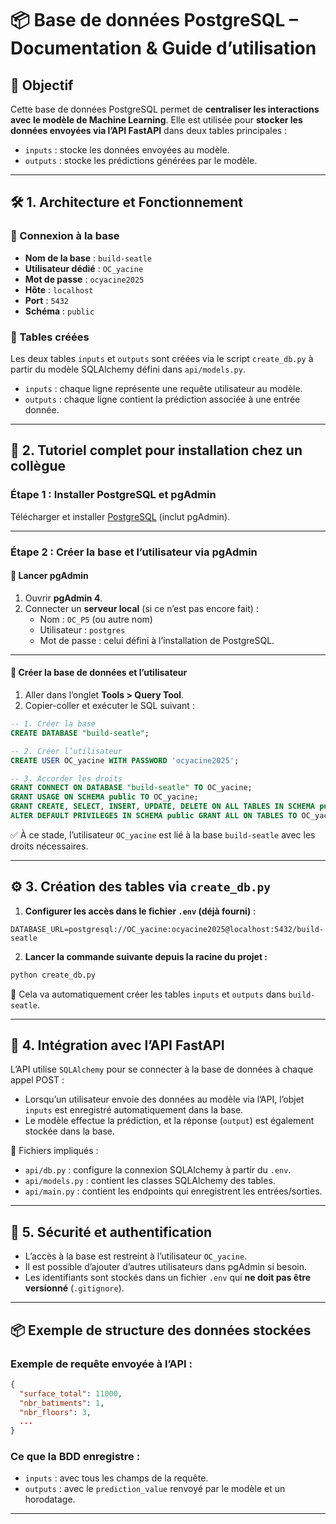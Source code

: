 
# 📦 Base de données PostgreSQL – Documentation & Guide d’utilisation

## 🧭 Objectif

Cette base de données PostgreSQL permet de **centraliser les interactions avec le modèle de Machine Learning**. Elle est utilisée pour **stocker les données envoyées via l’API FastAPI** dans deux tables principales :

- `inputs` : stocke les données envoyées au modèle.
- `outputs` : stocke les prédictions générées par le modèle.

---

## 🛠️ 1. Architecture et Fonctionnement

### 📌 Connexion à la base
- **Nom de la base** : `build-seatle`  
- **Utilisateur dédié** : `OC_yacine`  
- **Mot de passe** : `ocyacine2025`  
- **Hôte** : `localhost`  
- **Port** : `5432`  
- **Schéma** : `public`  

### 📌 Tables créées
Les deux tables `inputs` et `outputs` sont créées via le script `create_db.py` à partir du modèle SQLAlchemy défini dans `api/models.py`.

- `inputs` : chaque ligne représente une requête utilisateur au modèle.
- `outputs` : chaque ligne contient la prédiction associée à une entrée donnée.

---

## 🧪 2. Tutoriel complet pour installation chez un collègue

### Étape 1 : Installer PostgreSQL et pgAdmin
Télécharger et installer [PostgreSQL](https://www.postgresql.org/download/) (inclut pgAdmin).

---

### Étape 2 : Créer la base et l’utilisateur via pgAdmin

#### 🧭 Lancer pgAdmin

1. Ouvrir **pgAdmin 4**.
2. Connecter un **serveur local** (si ce n’est pas encore fait) :
   - Nom : `OC_P5` (ou autre nom)
   - Utilisateur : `postgres`
   - Mot de passe : celui défini à l’installation de PostgreSQL.

---

#### 🧱 Créer la base de données et l’utilisateur

1. Aller dans l’onglet **Tools > Query Tool**.
2. Copier-coller et exécuter le SQL suivant :

```sql
-- 1. Créer la base
CREATE DATABASE "build-seatle";

-- 2. Créer l’utilisateur
CREATE USER OC_yacine WITH PASSWORD 'ocyacine2025';

-- 3. Accorder les droits
GRANT CONNECT ON DATABASE "build-seatle" TO OC_yacine;
GRANT USAGE ON SCHEMA public TO OC_yacine;
GRANT CREATE, SELECT, INSERT, UPDATE, DELETE ON ALL TABLES IN SCHEMA public TO OC_yacine;
ALTER DEFAULT PRIVILEGES IN SCHEMA public GRANT ALL ON TABLES TO OC_yacine;
```

✅ À ce stade, l’utilisateur `OC_yacine` est lié à la base `build-seatle` avec les droits nécessaires.

---

## ⚙️ 3. Création des tables via `create_db.py`

1. **Configurer les accès dans le fichier `.env` (déjà fourni)** :

```
DATABASE_URL=postgresql://OC_yacine:ocyacine2025@localhost:5432/build-seatle
```

2. **Lancer la commande suivante depuis la racine du projet :**

```bash
python create_db.py
```

📌 Cela va automatiquement créer les tables `inputs` et `outputs` dans `build-seatle`.

---

## 🔗 4. Intégration avec l’API FastAPI

L’API utilise `SQLAlchemy` pour se connecter à la base de données à chaque appel POST :

- Lorsqu’un utilisateur envoie des données au modèle via l’API, l’objet `inputs` est enregistré automatiquement dans la base.
- Le modèle effectue la prédiction, et la réponse (`output`) est également stockée dans la base.

📄 Fichiers impliqués :
- `api/db.py` : configure la connexion SQLAlchemy à partir du `.env`.
- `api/models.py` : contient les classes SQLAlchemy des tables.
- `api/main.py` : contient les endpoints qui enregistrent les entrées/sorties.

---

## 🔐 5. Sécurité et authentification

- L’accès à la base est restreint à l’utilisateur `OC_yacine`.
- Il est possible d’ajouter d’autres utilisateurs dans pgAdmin si besoin.
- Les identifiants sont stockés dans un fichier `.env` qui **ne doit pas être versionné** (`.gitignore`).

---

## 📦 Exemple de structure des données stockées

### Exemple de requête envoyée à l’API :
```json
{
  "surface_total": 11000,
  "nbr_batiments": 1,
  "nbr_floors": 3,
  ...
}
```

### Ce que la BDD enregistre :

- `inputs` : avec tous les champs de la requête.
- `outputs` : avec le `prediction_value` renvoyé par le modèle et un horodatage.

---



